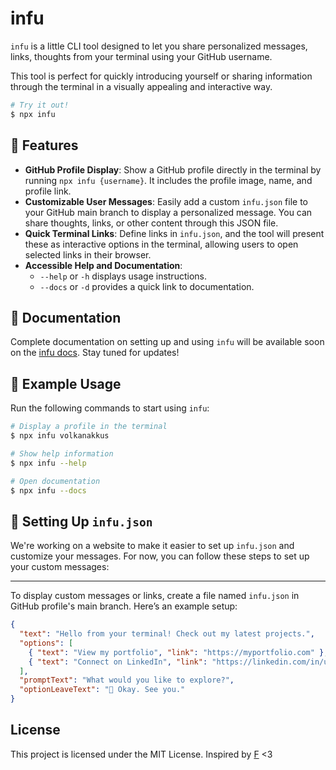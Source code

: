 # infu

`infu` is a little CLI tool designed to let you share personalized messages, links, thoughts from your terminal using your GitHub username. 

This tool is perfect for quickly introducing yourself or sharing information through the terminal in a visually appealing and interactive way.

```bash
# Try it out!
$ npx infu
```

## 🚀 Features

- **GitHub Profile Display**: Show a GitHub profile directly in the terminal by running `npx infu {username}`. It includes the profile image, name, and profile link.
- **Customizable User Messages**: Easily add a custom `infu.json` file to your GitHub main branch to display a personalized message. You can share thoughts, links, or other content through this JSON file.
- **Quick Terminal Links**: Define links in `infu.json`, and the tool will present these as interactive options in the terminal, allowing users to open selected links in their browser.
- **Accessible Help and Documentation**:
  - `--help` or `-h` displays usage instructions.
  - `--docs` or `-d` provides a quick link to documentation.

## 📖 Documentation

Complete documentation on setting up and using `infu` will be available soon on the  [infu docs](https://infu.volkanakkus.com). Stay tuned for updates!

## 📌 Example Usage

Run the following commands to start using `infu`:

```bash
# Display a profile in the terminal
$ npx infu volkanakkus

# Show help information
$ npx infu --help

# Open documentation
$ npx infu --docs
```
## 🔧 Setting Up `infu.json`

We're working on a website to make it easier to set up `infu.json` and customize your messages. For now, you can follow these steps to set up your custom messages:

---

To display custom messages or links, create a file named `infu.json` in GitHub profile's main branch. Here’s an example setup:

```json
{
  "text": "Hello from your terminal! Check out my latest projects.",
  "options": [
    { "text": "View my portfolio", "link": "https://myportfolio.com" },
    { "text": "Connect on LinkedIn", "link": "https://linkedin.com/in/username" }
  ],
  "promptText": "What would you like to explore?",
  "optionLeaveText": "👋 Okay. See you."
}
```

## License

This project is licensed under the MIT License. Inspired by [F](https://github.com/f) <3
